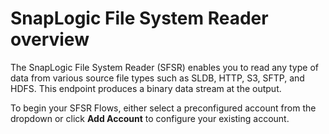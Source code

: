 # SnapLogic File System Reader overview

The SnapLogic File System Reader (SFSR) enables you to read any type of data from various source file types such as SLDB, HTTP, S3, SFTP, and HDFS. This endpoint produces a binary data stream at the output.

To begin your SFSR Flows, either select a preconfigured account from the dropdown or click **Add Account** to configure your existing account.
